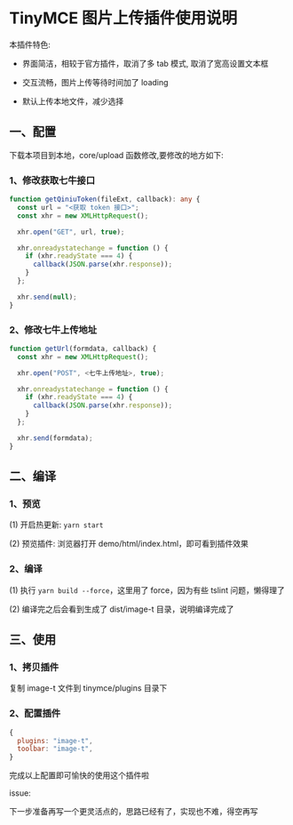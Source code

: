 # TinyMCE 图片上传插件使用说明

本插件特色:

- 界面简洁，相较于官方插件，取消了多 tab 模式, 取消了宽高设置文本框

- 交互流畅，图片上传等待时间加了 loading

- 默认上传本地文件，减少选择

## 一、配置

下载本项目到本地，core/upload 函数修改,要修改的地方如下:

### 1、修改获取七牛接口

```ts
function getQiniuToken(fileExt, callback): any {
  const url = "<获取 token 接口>";
  const xhr = new XMLHttpRequest();

  xhr.open("GET", url, true);

  xhr.onreadystatechange = function () {
    if (xhr.readyState === 4) {
      callback(JSON.parse(xhr.response));
    }
  };

  xhr.send(null);
}
```

### 2、修改七牛上传地址

```ts
function getUrl(formdata, callback) {
  const xhr = new XMLHttpRequest();

  xhr.open("POST", <七牛上传地址>, true);

  xhr.onreadystatechange = function () {
    if (xhr.readyState === 4) {
      callback(JSON.parse(xhr.response));
    }
  };

  xhr.send(formdata);
}
```

## 二、编译

### 1、预览

(1) 开启热更新: `yarn start`

(2) 预览插件:  浏览器打开 demo/html/index.html，即可看到插件效果

### 2、编译

(1) 执行 `yarn build --force`，这里用了 force，因为有些 tslint 问题，懒得理了

(2) 编译完之后会看到生成了 dist/image-t 目录，说明编译完成了

## 三、使用

### 1、拷贝插件

复制 image-t 文件到 tinymce/plugins 目录下

### 2、配置插件

```js
{
  plugins: "image-t",
  toolbar: "image-t",
}
```

完成以上配置即可愉快的使用这个插件啦


issue:

下一步准备再写一个更灵活点的，思路已经有了，实现也不难，得空再写

